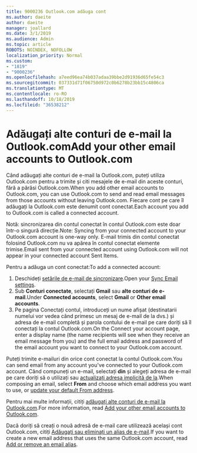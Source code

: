 ```yaml
---
title: 9000236 Outlook.com adăuga cont
ms.author: daeite
author: daeite
manager: joallard
ms.date: 3/1/2019
ms.audience: Admin
ms.topic: article
ROBOTS: NOINDEX, NOFOLLOW
localization_priority: Normal
ms.custom:
- "1819"
- "9000236"
ms.openlocfilehash: a7eed96ea74b037adaa39bbe2d91936d65fe54c3
ms.sourcegitcommit: 037331d71f06750d972c0b6278b23bb15c4806ca
ms.translationtype: MT
ms.contentlocale: ro-RO
ms.lasthandoff: 10/18/2019
ms.locfileid: "36538212"
---
```

# <a name="add-your-other-email-accounts-to-outlookcom"></a><span data-ttu-id="ee266-102">Adăugați alte conturi de e-mail la Outlook.com</span><span class="sxs-lookup"><span data-stu-id="ee266-102">Add your other email accounts to Outlook.com</span></span>

<span data-ttu-id="ee266-103">Când adăugați alte conturi de e-mail la Outlook.com, puteți utiliza Outlook.com pentru a trimite și citi mesajele de e-mail din aceste conturi, fără a părăsi Outlook.com.</span><span class="sxs-lookup"><span data-stu-id="ee266-103">When you add other email accounts to Outlook.com, you can use Outlook.com to send and read email messages from those accounts without leaving Outlook.com.</span></span> <span data-ttu-id="ee266-104">Fiecare cont pe care îl adăugați la Outlook.com este denumit cont conectat.</span><span class="sxs-lookup"><span data-stu-id="ee266-104">Each account you add to Outlook.com is called a connected account.</span></span>

<span data-ttu-id="ee266-105">Notă: sincronizarea din contul conectat în contul Outlook.com este doar într-o singură direcție.</span><span class="sxs-lookup"><span data-stu-id="ee266-105">Note: Syncing from your connected account to your Outlook.com account is one-way only.</span></span> <span data-ttu-id="ee266-106">E-mail trimis din contul conectat folosind Outlook.com nu va apărea în contul conectat elemente trimise.</span><span class="sxs-lookup"><span data-stu-id="ee266-106">Email sent from your connected account using Outlook.com will not appear in your connected account Sent Items.</span></span>

<span data-ttu-id="ee266-107">Pentru a adăuga un cont conectat:</span><span class="sxs-lookup"><span data-stu-id="ee266-107">To add a connected account:</span></span>

1. <span data-ttu-id="ee266-108">Deschideți [setările de e-mail de sincronizare](https://go.microsoft.com/fwlink/?linkid=875264).</span><span class="sxs-lookup"><span data-stu-id="ee266-108">Open your [Sync Email settings](https://go.microsoft.com/fwlink/?linkid=875264).</span></span>
2. <span data-ttu-id="ee266-109">Sub **Conturi conectate**, selectați **Gmail** sau **alte conturi de e-mail**.</span><span class="sxs-lookup"><span data-stu-id="ee266-109">Under **Connected accounts**, select **Gmail** or **Other email accounts**.</span></span>
3. <span data-ttu-id="ee266-110">Pe pagina Conectați contul, introduceți un nume afișat (destinatarii numelui vor vedea când primesc un mesaj de e-mail de la dvs.) și adresa de e-mail completă și parola contului de e-mail pe care doriți să îl conectați la contul Outlook.com.</span><span class="sxs-lookup"><span data-stu-id="ee266-110">On the Connect your account page, enter a display name (the name recipients will see when they receive an email message from you) and the full email address and password of the email account you want to connect to your Outlook.com account.</span></span>

<span data-ttu-id="ee266-111">Puteți trimite e-mailuri din orice cont conectat la contul Outlook.com.</span><span class="sxs-lookup"><span data-stu-id="ee266-111">You can send email from any account you've connected to your Outlook.com account.</span></span> <span data-ttu-id="ee266-112">Când compuneți un e-mail, selectați **din** și alegeți adresa de e-mail pe care doriți să o utilizați sau [actualizați adresa implicită de la](https://go.microsoft.com/fwlink/?linkid=875264).</span><span class="sxs-lookup"><span data-stu-id="ee266-112">When composing an email, select **From** and choose which email address you want to use, or [update your default From address](https://go.microsoft.com/fwlink/?linkid=875264).</span></span>

<span data-ttu-id="ee266-113">Pentru mai multe informații, citiți [adăugați alte conturi de e-mail la Outlook.com](https://support.office.com/article/c5224df4-5885-4e79-91ba-523aa743f0ba?wt.mc_id=Office_Outlook_com_Alchemy).</span><span class="sxs-lookup"><span data-stu-id="ee266-113">For more information, read [Add your other email accounts to Outlook.com](https://support.office.com/article/c5224df4-5885-4e79-91ba-523aa743f0ba?wt.mc_id=Office_Outlook_com_Alchemy).</span></span>

<span data-ttu-id="ee266-114">Dacă doriți să creați o nouă adresă de e-mail care utilizează același cont Outlook.com, citiți [Adăugați sau eliminați un alias de e-mail](https://support.office.com/article/459b1989-356d-40fa-a689-8f285b13f1f2?wt.mc_id=Office_Outlook_com_Alchemy).</span><span class="sxs-lookup"><span data-stu-id="ee266-114">If you want to create a new email address that uses the same Outlook.com account, read [Add or remove an email alias](https://support.office.com/article/459b1989-356d-40fa-a689-8f285b13f1f2?wt.mc_id=Office_Outlook_com_Alchemy).</span></span>